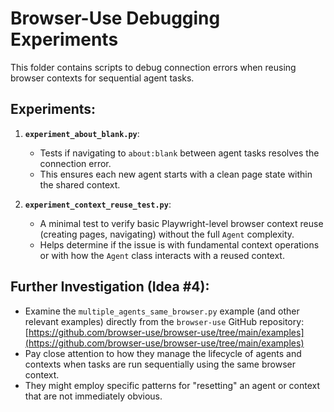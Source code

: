 # Browser-Use Debugging Experiments

This folder contains scripts to debug connection errors when reusing browser contexts for sequential agent tasks.

## Experiments:

1.  **`experiment_about_blank.py`**:
    *   Tests if navigating to `about:blank` between agent tasks resolves the connection error.
    *   This ensures each new agent starts with a clean page state within the shared context.

2.  **`experiment_context_reuse_test.py`**:
    *   A minimal test to verify basic Playwright-level browser context reuse (creating pages, navigating) without the full `Agent` complexity.
    *   Helps determine if the issue is with fundamental context operations or with how the `Agent` class interacts with a reused context.

## Further Investigation (Idea #4):

*   Examine the `multiple_agents_same_browser.py` example (and other relevant examples) directly from the `browser-use` GitHub repository: [https://github.com/browser-use/browser-use/tree/main/examples](https://github.com/browser-use/browser-use/tree/main/examples)
*   Pay close attention to how they manage the lifecycle of agents and contexts when tasks are run sequentially using the same browser context.
*   They might employ specific patterns for "resetting" an agent or context that are not immediately obvious.
